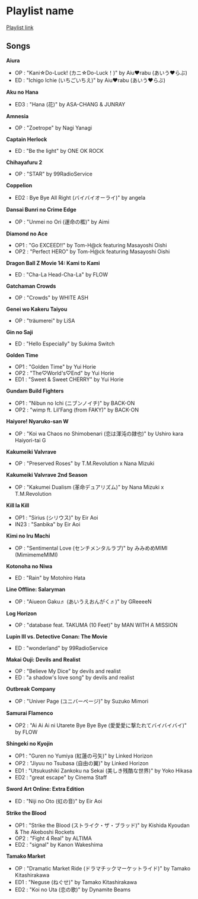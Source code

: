# Playlist name

[Playlist link](https://open.spotify.com/user/fz230568w0ccmom2dg3zvxq1h/playlist/3kA3G7inbL2qeNqw6hkfsA?si=kFIgawD6SvarVaPsiMRsuQ)

## Songs

**Aiura**
* OP : "Kani☆Do-Luck! (カニ☆Do-Luck！)" by Aiu♥rabu (あいう♥らぶ)
* ED : "Ichigo Ichie (いちごいちえ)" by Aiu♥rabu (あいう♥らぶ)

**Aku no Hana**
* ED3 : "Hana (花)" by ASA-CHANG & JUNRAY

**Amnesia**
* OP : "Zoetrope" by Nagi Yanagi

**Captain Herlock**
* ED : "Be the light" by ONE OK ROCK

**Chihayafuru 2**
* OP : "STAR" by 99RadioService

**Coppelion**
* ED2 : Bye Bye All Right (バイバイオーライ)" by angela

**Dansai Bunri no Crime Edge**
* OP : "Unmei no Ori (運命の檻)" by Aimi

**Diamond no Ace**
* OP1 : "Go EXCEED!!" by Tom-H@ck featuring Masayoshi Oishi
* OP2 : "Perfect HERO" by Tom-H@ck featuring Masayoshi Oishi

**Dragon Ball Z Movie 14: Kami to Kami**
* ED : "Cha-La Head-Cha-La" by FLOW

**Gatchaman Crowds**
* OP : "Crowds" by WHITE ASH

**Genei wo Kakeru Taiyou**
* OP : "träumerei" by LiSA

**Gin no Saji**
* ED : "Hello Especially" by Sukima Switch

**Golden Time**
* OP1 : "Golden Time" by Yui Horie
* OP2 : "The♡World's♡End" by Yui Horie
* ED1 : "Sweet & Sweet CHERRY" by Yui Horie

**Gundam Build Fighters**
* OP1 : "Nibun no Ichi (ニブンノイチ)" by BACK-ON
* OP2 : "wimp ft. Lil’Fang (from FAKY)" by BACK-ON

**Haiyore! Nyaruko-san W**
* OP : "Koi wa Chaos no Shimobenari (恋は渾沌の隷也)" by Ushiro kara Haiyori-tai G

**Kakumeiki Valvrave**
* OP : "Preserved Roses" by T.M.Revolution x Nana Mizuki

**Kakumeiki Valvrave 2nd Season**
* OP : "Kakumei Dualism (革命デュアリズム)" by Nana Mizuki x T.M.Revolution

**Kill la Kill**
* OP1 : "Sirius (シリウス)" by Eir Aoi
* IN23 : "Sanbika" by Eir Aoi

**Kimi no Iru Machi**
* OP : "Sentimental Love (センチメンタルラブ)" by みみめめMIMI (MimimemeMIMI)

**Kotonoha no Niwa**
* ED : "Rain" by Motohiro Hata

**Line Offline: Salaryman**
* OP : "Aiueon Gaku♬ (あいうえおんがく♬)" by GReeeeN

**Log Horizon**
* OP : "database feat. TAKUMA (10 Feet)" by MAN WITH A MISSION

**Lupin III vs. Detective Conan: The Movie**
* ED : "wonderland" by 99RadioService

**Makai Ouji: Devils and Realist**
* OP : "Believe My Dice" by devils and realist
* ED : "a shadow's love song" by devils and realist

**Outbreak Company**
* OP : "Univer Page (ユニバーページ)" by Suzuko Mimori

**Samurai Flamenco**
* OP2 : "Ai Ai Ai ni Utarete Bye Bye Bye (愛愛愛に撃たれてバイバイバイ)" by FLOW

**Shingeki no Kyojin**
* OP1 : "Guren no Yumiya (紅蓮の弓矢)" by Linked Horizon
* OP2 : "Jiyuu no Tsubasa (自由の翼)" by Linked Horizon
* ED1 : "Utsukushiki Zankoku na Sekai (美しき残酷な世界)" by Yoko Hikasa
* ED2 : "great escape" by Cinema Staff

**Sword Art Online: Extra Edition**
* ED : "Niji no Oto (虹の音)" by Eir Aoi

**Strike the Blood**
* OP1 : "Strike the Blood (ストライク・ザ・ブラッド)" by Kishida Kyoudan & The Akeboshi Rockets
* OP2 : "Fight 4 Real" by ALTIMA
* ED2 : "signal" by Kanon Wakeshima

**Tamako Market**
* OP : "Dramatic Market Ride (ドラマチックマーケットライド)" by Tamako Kitashirakawa
* ED1 : "Neguse (ねぐせ)" by Tamako Kitashirakawa
* ED2 : "Koi no Uta (恋の歌)" by Dynamite Beams

